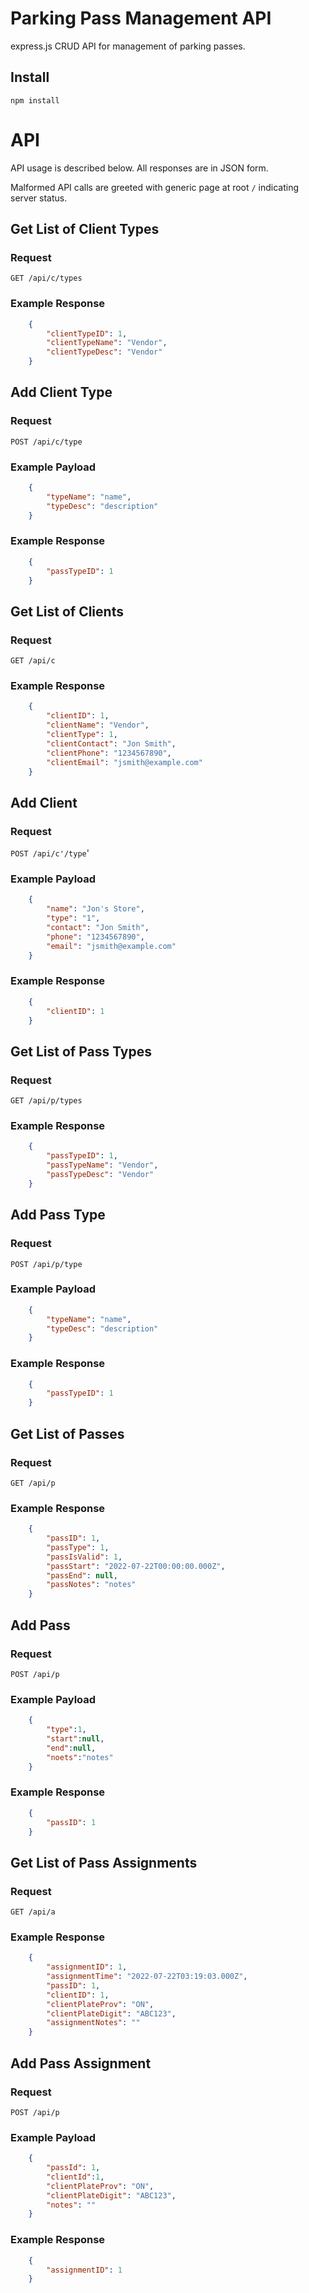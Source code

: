 # Parking Pass Management API

express.js CRUD API for management of parking passes.

## Install
    npm install

# API
API usage is described below. All responses are in JSON form.

Malformed API calls are greeted with generic page at root `/` indicating server status.

## Get List of Client Types
### Request
`GET /api/c/types`
### Example Response
```json
    {
        "clientTypeID": 1,
        "clientTypeName": "Vendor",
        "clientTypeDesc": "Vendor"
    }
```
## Add Client Type
### Request
`POST /api/c/type`
### Example Payload
```json
    {
        "typeName": "name",
        "typeDesc": "description"
    }
```
### Example Response
```json
    {
        "passTypeID": 1
    }
```
## Get List of Clients
### Request
`GET /api/c`
### Example Response
```json
    {
        "clientID": 1,
        "clientName": "Vendor",
        "clientType": 1,
        "clientContact": "Jon Smith",
        "clientPhone": "1234567890",
        "clientEmail": "jsmith@example.com"
    }
```
## Add Client
### Request
`POST /api/c'/type`'
### Example Payload
```json
    {
        "name": "Jon's Store",
        "type": "1",
        "contact": "Jon Smith",
        "phone": "1234567890",
        "email": "jsmith@example.com"
    }
```
### Example Response
```json
    {
        "clientID": 1
    }
```
## Get List of Pass Types
### Request
`GET /api/p/types`
### Example Response
```json
    {
        "passTypeID": 1,
        "passTypeName": "Vendor",
        "passTypeDesc": "Vendor"
    }
```
## Add Pass Type
### Request
`POST /api/p/type`
### Example Payload
```json
    {
        "typeName": "name",
        "typeDesc": "description"
    }
```
### Example Response
```json
    {
        "passTypeID": 1
    }
```
## Get List of Passes
### Request
`GET /api/p`
### Example Response
```json
    {
        "passID": 1,
        "passType": 1,
        "passIsValid": 1,
        "passStart": "2022-07-22T00:00:00.000Z",
        "passEnd": null,
        "passNotes": "notes"
    }
```
## Add Pass
### Request
`POST /api/p`
### Example Payload
```json
    {
        "type":1,
        "start":null,
        "end":null,
        "noets":"notes"
    }
```
### Example Response
```json
    {
        "passID": 1
    }
```
## Get List of Pass Assignments
### Request
`GET /api/a`
### Example Response
```json
    {
        "assignmentID": 1,
        "assignmentTime": "2022-07-22T03:19:03.000Z",
        "passID": 1,
        "clientID": 1,
        "clientPlateProv": "ON",
        "clientPlateDigit": "ABC123",
        "assignmentNotes": ""
    }
```
## Add Pass Assignment
### Request
`POST /api/p`
### Example Payload
```json
    {
        "passId": 1,
        "clientId":1,
        "clientPlateProv": "ON",
        "clientPlateDigit": "ABC123",
        "notes": ""
    }
```
### Example Response
```json
    {
        "assignmentID": 1
    }
```